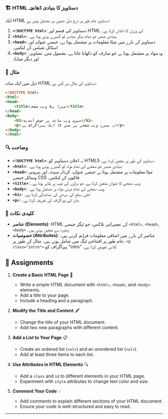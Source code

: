 
### 🏗️ HTML دستاویز کا بنیادی ڈھانچہ

ایک HTML دستاویز عام طور پر درج ذیل حصوں پر مشتمل ہوتی ہے:

1. **`<!DOCTYPE html>`**: دستاویز کی قسم اور HTML کے ورژن کا اعلان کرتا ہے۔
2. **`<html>`**: بنیادی عنصر جو تمام دیگر عناصر کو گھیرے ہوئے ہوتا ہے۔
3. **`<head>`**: دستاویز کے بارے میں میٹا معلومات پر مشتمل ہوتا ہے، جیسے عنوان اور اسٹائل شیٹس کے لنکس۔
4. **`<body>`**: وہ مواد پر مشتمل ہوتا ہے جو صارف کو دکھایا جاتا ہے، بشمول متن، تصاویر، اور دیگر میڈیا۔

### 📝 مثال

ذیل میں ایک سادہ HTML دستاویز کی مثال دی گئی ہے:

```html
<!DOCTYPE html>
<html>
<head>
    <title>میرا پہلا ویب صفحہ</title>
</head>
<body>
    <h1>میری ویب سائٹ پر خوش آمدید</h1>
    <p>یہ میرے ویب صفحے پر متن کا ایک پیراگراف ہے۔</p>
</body>
</html>
```

### 🔍 وضاحت

- **`<!DOCTYPE html>`**: یہ اعلان دستاویز کو HTML5 دستاویز کے طور پر متعین کرتا ہے۔
- **`<html>`**: بنیادی عنصر جو صفحے کے تمام مواد کو گھیرے ہوئے ہوتا ہے۔
- **`<head>`**: میٹا معلومات پر مشتمل ہوتا ہے جیسے عنوان، کردار سیٹ، اور بیرونی وسائل جیسے CSS فائلوں کے لنکس۔
- **`<title>`**: ویب صفحے کا عنوان متعین کرتا ہے، جو براؤزر کے ٹیب پر ظاہر ہوتا ہے۔
- **`<body>`**: ویب صفحے کے تمام مرئی مواد پر مشتمل ہوتا ہے۔
- **`<h1>`**: اعلی سطح کی سرخی کی نمائندگی کرتا ہے۔
- **`<p>`**: متن کے پیراگراف کی تعریف کرتا ہے۔

### 🧩 کلیدی نکات

- **عناصر (Elements)**: HTML کے تعمیراتی بلاکس، جو ٹیگز جیسے `<html>`, `<head>`, `<body>` وغیرہ سے متعین ہوتے ہیں۔
- **خصوصیات (Attributes)**: عناصر کے بارے میں اضافی معلومات فراہم کرتے ہیں، عام طور پر افتتاحی ٹیگ میں شامل ہوتے ہیں۔ مثال کے طور پر، `<p class="intro">` پیراگراف کو "intro" کلاس تفویض کرتا ہے۔

## 📝 Assignments

1. **Create a Basic HTML Page** 📄
   - Write a simple HTML document with `<html>`, `<head>`, and `<body>` elements.
   - Add a title to your page.
   - Include a heading and a paragraph.

2. **Modify the Title and Content** 🖋️
   - Change the title of your HTML document.
   - Add two new paragraphs with different content.

3. **Add a List to Your Page** 📋
   - Create an ordered list (`<ol>`) and an unordered list (`<ul>`).
   - Add at least three items to each list.

4. **Use Attributes in HTML Elements** 🔍
   - Add a `class` and `id` to different elements in your HTML page.
   - Experiment with `style` attributes to change text color and size.

5. **Comment Your Code** 💡
   - Add comments to explain different sections of your HTML document.
   - Ensure your code is well-structured and easy to read.

---

